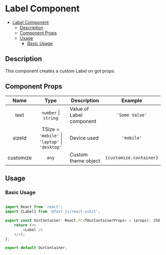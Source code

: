 # Label Component

- [Label Component](#Label-component)
  - [Description](#description)
  - [Component Props](#component-props)
  - [Usage](#usage)
    - [Basic Usage](#basic-usage)

## Description

This component creates a custom Label on got props.

## Component Props

|   Name    |                      Type                       | Description              |         Example         |
| :-------: | :---------------------------------------------: | ------------------------ | :---------------------: |
|   text    |              `number` \| `string`               | Value of Label component |     `'Some Value'`      |
|  sizeId   | TSize = `'mobile'` \| `'laptop'` \| `'desktop'` | Device used              |       `'mobile'`        |
| customize |                      `any`                      | Custom theme object      | `{customize.container}` |

## Usage

### Basic Usage

```typescript

import React from 'react';
import {Label} from '@fast-js/react-uikit';

export const OurContainer: React.FC<TOurContainerProps> = (props): JSX.Element => {
    return (<>
        <Label />
    </>);
};

export default OurContainer;

```
